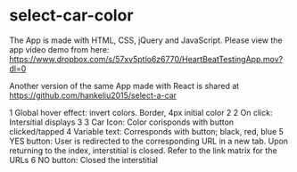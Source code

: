 # select-car-color

The App is made with HTML, CSS, jQuery and JavaScript.
Please view the app video demo from here: <https://www.dropbox.com/s/57xv5ptlo6z6770/HeartBeatTestingApp.mov?dl=0>

Another version of the same App made with React is shared at <https://github.com/hankeliu2015/select-a-car>

1 Global hover effect:
invert colors. Border, 4px initial color 2
2 On click:
Intersitial displays
3
3 Car Icon:
Color corisponds with button clicked/tapped
4 Variable text:
Corresponds with button; black, red, blue
5 YES button:
User is redirected to the corresponding URL
in a new tab. Upon returning to the index,
interstitial is closed.
Refer to the link matrix for the URLs
6 NO button:
Closed the interstitial
